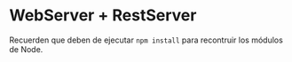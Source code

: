 # WebServer + RestServer

Recuerden que deben de ejecutar ```npm install``` para recontruir los módulos de Node.
